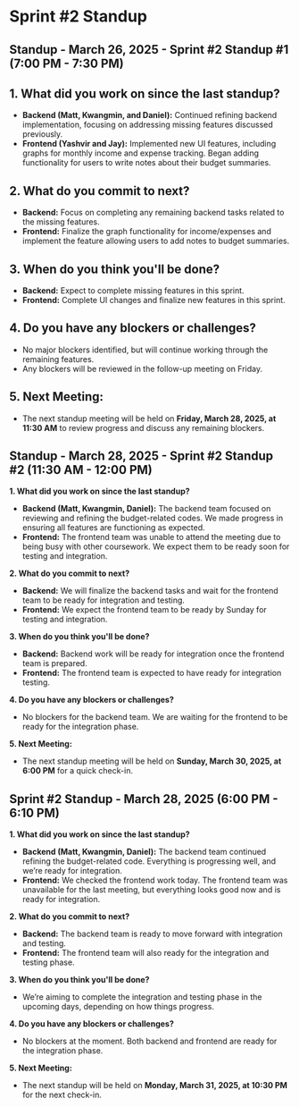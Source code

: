 # Sprint #2 Standup

## Standup - March 26, 2025 - Sprint #2 Standup #1 (7:00 PM - 7:30 PM)

## 1. What did you work on since the last standup?
- **Backend (Matt, Kwangmin, and Daniel):** Continued refining backend implementation, focusing on addressing missing features discussed previously.
- **Frontend (Yashvir and Jay):** Implemented new UI features, including graphs for monthly income and expense tracking. Began adding functionality for users to write notes about their budget summaries.

## 2. What do you commit to next?
- **Backend:** Focus on completing any remaining backend tasks related to the missing features.
- **Frontend:** Finalize the graph functionality for income/expenses and implement the feature allowing users to add notes to budget summaries.

## 3. When do you think you'll be done?
- **Backend:** Expect to complete missing features in this sprint.
- **Frontend:** Complete UI changes and finalize new features in this sprint.

## 4. Do you have any blockers or challenges?
- No major blockers identified, but will continue working through the remaining features.
- Any blockers will be reviewed in the follow-up meeting on Friday.

## 5. Next Meeting:
- The next standup meeting will be held on **Friday, March 28, 2025, at 11:30 AM** to review progress and discuss any remaining blockers.

## **Standup - March 28, 2025 - Sprint #2 Standup #2 (11:30 AM - 12:00 PM)**

**1. What did you work on since the last standup?**
- **Backend (Matt, Kwangmin, Daniel):** The backend team focused on reviewing and refining the budget-related codes. We made progress in ensuring all features are functioning as expected.
- **Frontend:** The frontend team was unable to attend the meeting due to being busy with other coursework. We expect them to be ready soon for testing and integration.

**2. What do you commit to next?**
- **Backend:** We will finalize the backend tasks and wait for the frontend team to be ready for integration and testing.
- **Frontend:** We expect the frontend team to be ready by Sunday for testing and integration.

**3. When do you think you'll be done?**
- **Backend:** Backend work will be ready for integration once the frontend team is prepared.
- **Frontend:** The frontend team is expected to have ready for integration testing.

**4. Do you have any blockers or challenges?**
- No blockers for the backend team. We are waiting for the frontend to be ready for the integration phase.

**5. Next Meeting:**
- The next standup meeting will be held on **Sunday, March 30, 2025, at 6:00 PM** for a quick check-in.

## Sprint #2 Standup - March 28, 2025 (6:00 PM - 6:10 PM)

**1. What did you work on since the last standup?**
- **Backend (Matt, Kwangmin, Daniel):** The backend team continued refining the budget-related code. Everything is progressing well, and we’re ready for integration.
- **Frontend:** We checked the frontend work today. The frontend team was unavailable for the last meeting, but everything looks good now and is ready for integration.

**2. What do you commit to next?**
- **Backend:** The backend team is ready to move forward with integration and testing.
- **Frontend:** The frontend team will also ready for the integration and testing phase.

**3. When do you think you'll be done?**
- We’re aiming to complete the integration and testing phase in the upcoming days, depending on how things progress.

**4. Do you have any blockers or challenges?**
- No blockers at the moment. Both backend and frontend are ready for the integration phase.

**5. Next Meeting:**
- The next standup will be held on **Monday, March 31, 2025, at 10:30 PM** for the next check-in.

